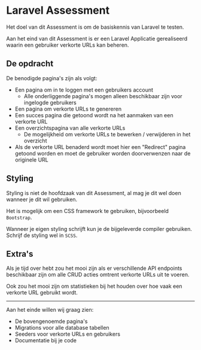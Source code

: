 # Laravel Assessment
Het doel van dit Assessment is om de basiskennis van Laravel te testen.

Aan het eind van dit Assessment is er een Laravel Applicatie gerealiseerd waarin een gebruiker verkorte URLs kan beheren.

## De opdracht
De benodigde pagina's zijn als volgt:
* Een pagina om in te loggen met een gebruikers account
    * Alle onderliggende pagina's mogen alleen beschikbaar zijn voor ingelogde gebruikers
* Een pagina om verkorte URLs te genereren
* Een succes pagina die getoond wordt na het aanmaken van een verkorte URL
* Een overzichtspagina van alle verkorte URLs
    * De mogelijkheid om verkorte URLs te bewerken / verwijderen in het overzicht
* Als de verkorte URL benaderd wordt moet hier een "Redirect" pagina getoond worden en moet de gebruiker worden doorverwenzen naar de originele URL

## Styling
Styling is niet de hoofdzaak van dit Assessment, al mag je dit wel doen wanneer je dit wil gebruiken.

Het is mogelijk om een CSS framework te gebruiken, bijvoorbeeld `Bootstrap`.

Wanneer je eigen styling schrijft kun je de bijgeleverde compiler gebruiken. Schrijf de styling wel in `SCSS`.

## Extra's
Als je tijd over hebt zou het mooi zijn als er verschillende API endpoints beschikbaar
zijn om alle CRUD acties omtrent verkorte URLs uit te voeren.

Ook zou het mooi zijn om statistieken bij het houden over hoe vaak een verkorte URL gebruikt wordt.

---

Aan het einde willen wij graag zien:

* De bovengenoemde pagina's
* Migrations voor alle database tabellen
* Seeders voor verkorte URLs en gebruikers
* Documentatie bij je code
